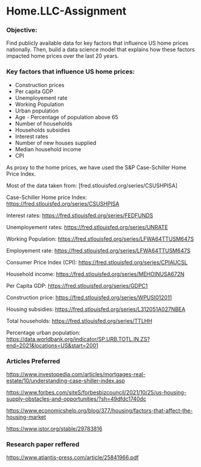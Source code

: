 # Home.LLC-Assignment

### Objective:
Find publicly available data for key factors that influence US home prices nationally. Then, build a data science model that explains how these factors impacted home prices over the last 20 years.
### Key factors that influence US home prices:
* Construction prices
* Per capita GDP
* Unemployement rate
* Working Population
* Urban population
* Age - Percentage of population above 65
* Number of households
* Households subsidies
* Interest rates
* Number of new houses supplied
* Median household income
* CPI

As proxy to the home prices, we have used the S&P Case-Schiller Home Price Index. <br>

Most of the data taken from: [fred.stlouisfed.org/series/CSUSHPISA]  <br>

Case-Schiller Home price Index: https://fred.stlouisfed.org/series/CSUSHPISA  <br>

Interest rates: https://fred.stlouisfed.org/series/FEDFUNDS  <br>

Unemployement rates: https://fred.stlouisfed.org/series/UNRATE  <br>

Working Population: https://fred.stlouisfed.org/series/LFWA64TTUSM647S  <br>

Employement rate: https://fred.stlouisfed.org/series/LFWA64TTUSM647S  <br>

Consumer Price Index (CPI): https://fred.stlouisfed.org/series/CPIAUCSL  <br>

Household income: https://fred.stlouisfed.org/series/MEHOINUSA672N  <br>

Per Capita GDP: https://fred.stlouisfed.org/series/GDPC1  <br>

Construction price: https://fred.stlouisfed.org/series/WPUSI012011  <br>

Housing subsidies: https://fred.stlouisfed.org/series/L312051A027NBEA  <br>

Total households: https://fred.stlouisfed.org/series/TTLHH  <br>

Percentage urban population: https://data.worldbank.org/indicator/SP.URB.TOTL.IN.ZS?end=2021&locations=US&start=2001  <br>

### Articles Preferred
https://www.investopedia.com/articles/mortgages-real-estate/10/understanding-case-shiller-index.asp  <br>

https://www.forbes.com/siteS/forbesbizcouncil/2021/10/25/us-housing-supply-obstacles-and-opportunities/?sh=49dfdc1740dc  <br>

https://www.economicshelp.org/blog/377/housing/factors-that-affect-the-housing-market  <br>

https://www.jstor.org/stable/29783816  <br>

### Research paper reffered
https://www.atlantis-press.com/article/25841966.pdf






